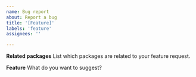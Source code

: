 ```yaml
---
name: Bug report
about: Report a bug
title: '[Feature]'
labels: 'feature'
assignees: ''

---
```


**Related packages**
List which packages are related to your feature request.

**Feature**
What do you want to suggest?